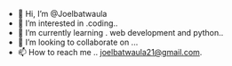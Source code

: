 - 👋 Hi, I’m @Joelbatwaula
- 👀 I’m interested in .coding..
- 🌱 I’m currently learning . web development and python..
- 💞️ I’m looking to collaborate on ...
- 📫 How to reach me .. joelbatwaula21@gmail.com.

<!---
Joelbatwaula/Joelbatwaula is a ✨ special ✨ repository because its `README.md` (this file) appears on your GitHub profile.
You can click the Preview link to take a look at your changes.
--->
